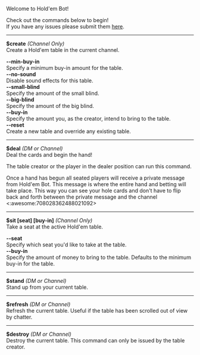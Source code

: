 Welcome to Hold'em Bot!

Check out the commands below to begin!  
If you have any issues please submit them [here](https://github.com/chevtek/holdem-bot/issues).

---------------

**$create** _(Channel Only)_  
Create a Hold'em table in the current channel.

**--min-buy-in <number>**  
Specify a minimum buy-in amount for the table.  
**--no-sound**  
Disable sound effects for this table.  
**--small-blind <number>**  
Specify the amount of the small blind.  
**--big-blind <number>**  
Specify the amount of the big blind.  
**--buy-in <number>**  
Specify the amount you, as the creator, intend to bring to the table.  
**--reset**  
Create a new table and override any existing table.  

---------------

**$deal** _(DM or Channel)_  
Deal the cards and begin the hand!

The table creator or the player in the dealer position can run this command. 

Once a hand has begun all seated players will receive a private message from Hold'em Bot. This message is where the entire hand and betting will take place. This way you can see your hole cards and don't have to flip back and forth between the private message and the channel <:awesome:708028362488021092>

---------------

**$sit [seat] [buy-in]** _(Channel Only)_  
Take a seat at the active Hold'em table.

**--seat <number>**  
Specify which seat you'd like to take at the table.  
**--buy-in <number>**  
Specify the amount of money to bring to the table. Defaults to the minimum buy-in for the table.  

---------------

**$stand** _(DM or Channel)_  
Stand up from your current table.

---------------

**$refresh** _(DM or Channel)_  
Refresh the current table. Useful if the table has been scrolled out of view by chatter.

---------------

**$destroy** _(DM or Channel)_  
Destroy the current table. This command can only be issued by the table creator.
